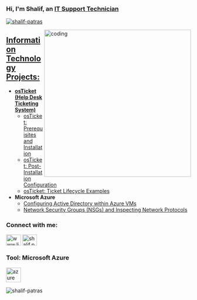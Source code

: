 ### Hi, I'm Shalif, an <a href="https://www.linkedin.com/in/shalifpeter/">IT Support Technician
<p align="left"> <img src="https://komarev.com/ghpvc/?username=shalif-patras&label=Profile%20views&color=0e75b6&style=flat" alt="shalif-patras" /> </p>  
  
<img align="right" alt="coding" width="400" src="https://user-images.githubusercontent.com/55389276/140866485-8fb1c876-9a8f-4d6a-98dc-08c4981eaf70.gif">
  
<h2> Information Technology Projects:</h2>
  
- <b>osTicket (Help Desk Ticketing System)</b>
  - [osTicket: Prerequisites and Installation](https://github.com/shalif-patras/osticket-prereqs)
  - [osTicket: Post-Installation Configuration](https://github.com/joshmadakorcc/post-install-config)
  - [osTicket: Ticket Lifecycle Examples](https://github.com/joshmadakorcc/ticket-lifecycle)
- <b>Microsoft Azure</b>
  - [Configuring Active Directory within Azure VMs](https://github.com/joshmadakorcc/configure-ad)
  - [Network Security Groups (NSGs) and Inspecting Network Protocols](https://github.com/joshmadakorcc/azure-network-protocols)

  
<h3 align="left">Connect with me:</h3>
<p align="left">
<a href="https://linkedin.com/in/www.linkedin.com/in/shalifpeter" target="blank"><img align="center" src="https://raw.githubusercontent.com/rahuldkjain/github-profile-readme-generator/master/src/images/icons/Social/linked-in-alt.svg" alt="www.linkedin.com/in/shalifpeter" height="30" width="40" /></a>
<a href="https://instagram.com/shalif.peter" target="blank"><img align="center" src="https://raw.githubusercontent.com/rahuldkjain/github-profile-readme-generator/master/src/images/icons/Social/instagram.svg" alt="shalif.peter" height="30" width="40" /></a>
</p>

<h3 align="left">Tool: Microsoft Azure</h3>
<p align="left"> <a href="https://azure.microsoft.com/en-in/" target="_blank" rel="noreferrer"> <img src="https://www.vectorlogo.zone/logos/microsoft_azure/microsoft_azure-icon.svg" alt="azure" width="40" height="40"/> </a> </p>



<p><img align="center" src="https://github-readme-streak-stats.herokuapp.com/?user=shalif-patras&" alt="shalif-patras" /></p>

